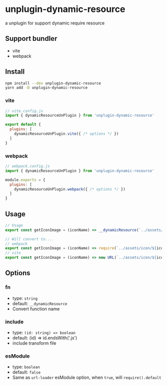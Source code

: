 # unplugin-dynamic-resource

a unplugin for support dynamic require resource

## Support bundler
- vite
- webpack

## Install
```bash
npm install --dev unplugin-dynamic-resource
yarn add -D unplugin-dynamic-resource
```

### vite
```javascript
// vite.config.js
import { dynamicResourceUnPlugin } from 'unplugin-dynamic-resource'

export default {
  plugins: [
    dynamicResourceUnPlugin.vite({ /* options */ })
  ]
}
```

### webpack
```javascript
// webpack.config.js
import { dynamicResourceUnPlugin } from 'unplugin-dynamic-resource'

module.exports = {
  plugins: [
    dynamicResourceUnPlugin.webpack({ /* options */ })
  ]
}
```

## Usage
```javascript
// Usage
export const getIconImage = (iconName) => __dynamicResource(`../assets/icon/${iconName}.png`)

// Will convert to....
// webpack
export const getIconImage = (iconName) => require(`../assets/icon/${iconName}.png`)
// vite
export const getIconImage = (iconName) => new URL(`../assets/icon/${iconName}.png`, import.meta.url).href
```

## Options

### fn
- type: `string`
- default: `__dynamicResource`
- Convert function name
### include
- type: `(id: string) => boolean`
- default: (id) => id.endsWith('.js')
- include transform file
### esModule
- type: `boolean`
- default: `false`
- Same as `url-loader` esModule option, when `true`, will `require().default`



